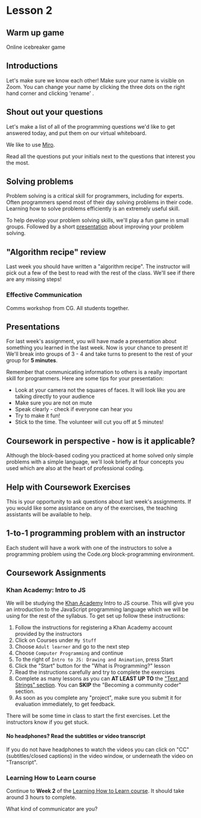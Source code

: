 # Lesson 2

## Warm up game

Online icebreaker game 

## Introductions

Let's make sure we know each other! Make sure your name is visible on Zoom. You can change your name by clicking the three dots on the right hand corner and clicking 'rename' .

## Shout out your questions

Let's make a list of all of the programming questions we'd like to get answered today, and put them on our virtual whiteboard. 

We like to use [Miro](https://miro.com/login/).   

Read all the questions put your initials next to the questions that interest you the most.

## Solving problems

Problem solving is a critical skill for programmers, including for experts. Often programmers spend most of their day solving problems in their code. Learning how to solve problems efficiently is an extremely useful skill.

To help develop your problem solving skills, we'll play a fun game in small groups. Followed by a short [presentation](https://docs.google.com/presentation/d/1XzLUVxfiJE2llWTWn7Rf5T0cutcL9HCBwd09GBCzv_4/) about improving your problem solving.

## "Algorithm recipe" review

Last week you should have written a "algorithm recipe". The instructor will pick out a few of the best to read with the rest of the class. We'll see if there are any missing steps!

### Effective Communication 

Comms workshop from CG. All students together. 

## Presentations

For last week's assignment, you will have made a presentation about something you learned in the last week. Now is your chance to present it! We'll break into groups of 3 - 4 and take turns to present to the rest of your group for **5 minutes**.

Remember that communicating information to others is a really important skill for programmers. Here are some tips for your presentation:

* Look at your camera not the squares of faces. It will look like you are talking directly to your audience
* Make sure you are not on mute
* Speak clearly - check if everyone can hear you
* Try to make it fun!
* Stick to the time. The volunteer will cut you off at 5 minutes!

## Coursework in perspective - how is it applicable?

Although the block-based coding you practiced at home solved only simple problems with a simple language, we'll look briefly at four concepts you used which are also at the heart of professional coding.

## Help with Coursework Exercises

This is your opportunity to ask questions about last week's assignments. If you would like some assistance on any of the exercises, the teaching assistants will be available to help.

## 1-to-1 programming problem with an instructor

Each student will have a work with one of the instructors to solve a programming problem using the Code.org block-programming environment.

## Coursework Assignments

### Khan Academy: Intro to JS

We will be studying the [Khan Academy](https://www.khanacademy.org) Intro to JS course. This will give you an introduction to the JavaScript programming language which we will be using for the rest of the syllabus. To get set up follow these instructions:

1. Follow the instructions for registering a Khan Academy account provided by the instructors
2. Click on Courses under `My Stuff`
3. Choose `Adult learner` and go to the next step
4. Choose `Computer Programming` and continue
5. To the right of `Intro to JS: Drawing and Animation`, press Start
6. Click the "Start" button for the "What is Programming?" lesson
7. Read the instructions carefully and try to complete the exercises
8. Complete as many lessons as you can **AT LEAST UP TO** the ["Text and Strings" section](https://www.khanacademy.org/computing/computer-programming/programming#text-basics). You can **SKIP** the "Becoming a community coder" section.
9. As soon as you complete any "project", make sure you submit it for evaluation immediately, to get feedback.

There will be some time in class to start the first exercises. Let the instructors know if you get stuck.

#### No headphones? Read the subtitles or video transcript

If you do not have headphones to watch the videos you can click on "CC" \(subtitles/closed captions\) in the video window, or underneath the video on "Transcript".

### Learning How to Learn course

Continue to **Week 2** of the [Learning How to Learn course](https://www.coursera.org/learn/learning-how-to-learn). It should take around 3 hours to complete.

What kind of communicator are you?

